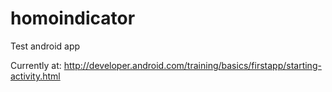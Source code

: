 homoindicator
=============

Test android app

Currently at: http://developer.android.com/training/basics/firstapp/starting-activity.html
